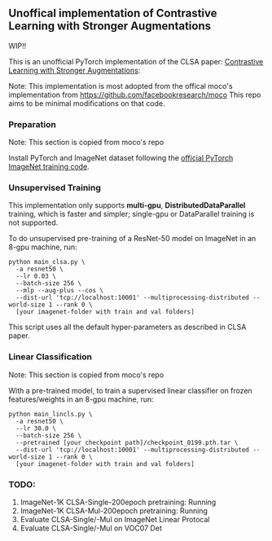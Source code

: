 ## Unoffical implementation of Contrastive Learning with Stronger Augmentations 
WIP!!

This is an unofficial PyTorch implementation of the CLSA paper: [Contrastive Learning with Stronger Augmentations](https://openreview.net/forum?id=KJSC_AsN14):

Note: This implementation is most adopted from the offical moco's implementation from https://github.com/facebookresearch/moco 
This repo aims to be minimal modifications on that code. 



### Preparation
Note: This section is copied from moco's repo

Install PyTorch and ImageNet dataset following the [official PyTorch ImageNet training code](https://github.com/pytorch/examples/tree/master/imagenet).



### Unsupervised Training

This implementation only supports **multi-gpu**, **DistributedDataParallel** training, which is faster and simpler; single-gpu or DataParallel training is not supported.

To do unsupervised pre-training of a ResNet-50 model on ImageNet in an 8-gpu machine, run:
```
python main_clsa.py \
  -a resnet50 \
  --lr 0.03 \
  --batch-size 256 \
  --mlp --aug-plus --cos \
  --dist-url 'tcp://localhost:10001' --multiprocessing-distributed --world-size 1 --rank 0 \
  [your imagenet-folder with train and val folders]
```
This script uses all the default hyper-parameters as described in CLSA paper.


### Linear Classification
Note: This section is copied from moco's repo

With a pre-trained model, to train a supervised linear classifier on frozen features/weights in an 8-gpu machine, run:
```
python main_lincls.py \
  -a resnet50 \
  --lr 30.0 \
  --batch-size 256 \
  --pretrained [your checkpoint path]/checkpoint_0199.pth.tar \
  --dist-url 'tcp://localhost:10001' --multiprocessing-distributed --world-size 1 --rank 0 \
  [your imagenet-folder with train and val folders]
```

### TODO:
1. ImageNet-1K CLSA-Single-200epoch pretraining: Running
2. ImageNet-1K CLSA-Mul-200epoch pretraining:  Running
3. Evaluate CLSA-Single/-Mul on ImageNet Linear Protocal 
4. Evaluate CLSA-Single/-Mul on VOC07 Det
